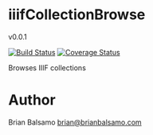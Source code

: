 # iiifCollectionBrowse

v0.0.1

[![Build Status](https://travis-ci.org/uchicago-library/iiifcollectionbrowse.svg?branch=master)](https://travis-ci.org/bnbalsamo/iiifcollectionbrowse) [![Coverage Status](https://coveralls.io/repos/github/bnbalsamo/iiifcollectionbrowse/badge.svg?branch=master)](https://coveralls.io/github/uchicago-library/iiifcollectionbrowse?branch=master)

Browses IIIF collections

# Author
Brian Balsamo <brian@brianbalsamo.com>
